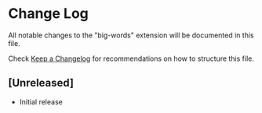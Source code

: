 # Change Log

All notable changes to the "big-words" extension will be documented in this file.

Check [Keep a Changelog](http://keepachangelog.com/) for recommendations on how to structure this file.

## [Unreleased]

- Initial release